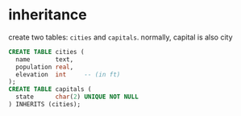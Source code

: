 # inheritance

create two tables: `cities` and `capitals`. normally, capital is also city

```sql
CREATE TABLE cities (
  name       text,
  population real,
  elevation  int     -- (in ft)
);
CREATE TABLE capitals (
  state      char(2) UNIQUE NOT NULL
) INHERITS (cities);
```

